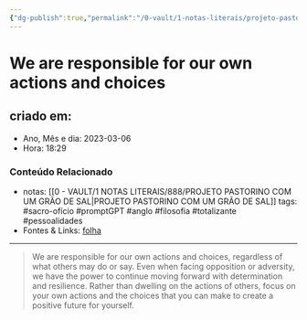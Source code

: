 ```yaml
---
{"dg-publish":true,"permalink":"/0-vault/1-notas-literais/projeto-pastorino/we-are-responsible-for-our-own-actions-and-choices/","title":"We are responsible for our own actions and choices","tags":["sacro-ofício","promptGPT","anglo","filosofia","totalizante","pessoalidades"],"dgHomeLink":true,"dgShowLocalGraph":true,"dgShowFileTree":true,"dgEnableSearch":true}
---
```


# We are responsible for our own actions and choices

## criado em: 
-  Ano, Mês e dia: 2023-03-06
- Hora: 18:29

### Conteúdo Relacionado
- notas: [[0 - VAULT/1 NOTAS LITERAIS/888/PROJETO PASTORINO COM UM GRÃO DE SAL\|PROJETO PASTORINO COM UM GRÃO DE SAL]]
tags: #sacro-ofício #promptGPT #anglo #filosofia #totalizante #pessoalidades 
- Fontes & Links: [folha](https://www1.folha.uol.com.br/folha/livrariadafolha/825139-ha-cem-anos-nascia-carlos-torres-pastorino-autor-de-minutos-de-sabedoria.shtml)
---
>We are responsible for our own actions and choices, regardless of what others may do or say. Even when facing opposition or adversity, we have the power to continue moving forward with determination and resilience. Rather than dwelling on the actions of others, focus on your own actions and the choices that you can make to create a positive future for yourself.